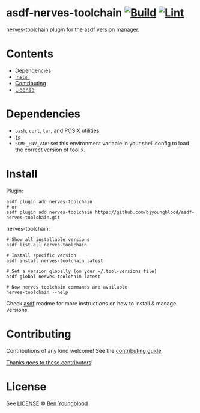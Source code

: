 <!-- <div align="center"> -->

# asdf-nerves-toolchain [![Build](https://github.com/bjyoungblood/asdf-nerves-toolchain/actions/workflows/build.yml/badge.svg)](https://github.com/bjyoungblood/asdf-nerves-toolchain/actions/workflows/build.yml) [![Lint](https://github.com/bjyoungblood/asdf-nerves-toolchain/actions/workflows/lint.yml/badge.svg)](https://github.com/bjyoungblood/asdf-nerves-toolchain/actions/workflows/lint.yml)

[nerves-toolchain](https://github.com/bjyoungblood/asdf-plugin-nerves-toolchain) plugin for the [asdf version manager](https://asdf-vm.com).

</div>

# Contents

- [Dependencies](#dependencies)
- [Install](#install)
- [Contributing](#contributing)
- [License](#license)

# Dependencies

<!-- **TODO: adapt this section** -->

- `bash`, `curl`, `tar`, and [POSIX utilities](https://pubs.opengroup.org/onlinepubs/9699919799/idx/utilities.html).
- [`jq`](https://jqlang.github.io/jq/)
- `SOME_ENV_VAR`: set this environment variable in your shell config to load the correct version of tool x.

# Install

Plugin:

```shell
asdf plugin add nerves-toolchain
# or
asdf plugin add nerves-toolchain https://github.com/bjyoungblood/asdf-nerves-toolchain.git
```

nerves-toolchain:

```shell
# Show all installable versions
asdf list-all nerves-toolchain

# Install specific version
asdf install nerves-toolchain latest

# Set a version globally (on your ~/.tool-versions file)
asdf global nerves-toolchain latest

# Now nerves-toolchain commands are available
nerves-toolchain --help
```

Check [asdf](https://github.com/asdf-vm/asdf) readme for more instructions on how to
install & manage versions.

# Contributing

Contributions of any kind welcome! See the [contributing guide](contributing.md).

[Thanks goes to these contributors](https://github.com/bjyoungblood/asdf-nerves-toolchain/graphs/contributors)!

# License

See [LICENSE](LICENSE) © [Ben Youngblood](https://github.com/bjyoungblood/)
